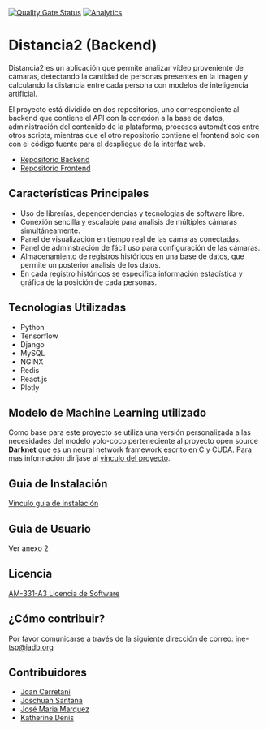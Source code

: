 [![Quality Gate Status](https://sonarcloud.io/api/project_badges/measure?project=EL-BID_distancia2-api&metric=alert_status)](https://sonarcloud.io/dashboard?id=EL-BID_distancia2-api)
[![Analytics](https://gabeacon.irvinlim.com/UA-4677001-16/distancia2-api/readme?useReferer)](https://github.com/EL-BID/distancia2-api)

# Distancia2 (Backend)

Distancia2 es un aplicación que permite analizar vídeo proveniente de cámaras,
detectando la cantidad de personas presentes en la imagen y calculando la distancia
entre cada persona con modelos de inteligencia artificial.

El proyecto está dividido en dos repositorios, uno correspondiente al backend que contiene el API
con la conexión a la base de datos, administración del contenido de la plataforma, procesos
automáticos entre otros scripts, mientras que el otro repositorio contiene el frontend solo con
con el código fuente para el despliegue de la interfaz web.

- [Repositorio Backend](https://github.com/EL-BID/distancia2-api)
- [Repositorio Frontend](https://github.com/EL-BID/distancia2-web)

## Características Principales

- Uso de librerías, dependendencias y tecnologias de software libre.
- Conexión sencilla y escalable para analisis de múltiples cámaras simultáneamente.
- Panel de visualización en tiempo real de las cámaras conectadas.
- Panel de adminstración de fácil uso para configuración de las cámaras.
- Almacenamiento de registros históricos en una base de datos, que permite un posterior analisis de los datos.
- En cada registro históricos se especifica información estadística y gráfica de la posición de cada personas.

## Tecnologías Utilizadas

- Python
- Tensorflow
- Django
- MySQL
- NGINX
- Redis
- React.js
- Plotly

## Modelo de Machine Learning utilizado

Como base para este proyecto se utiliza una versión personalizada a las necesidades del modelo yolo-coco perteneciente al proyecto open source **Darknet** que es un neural network framework escrito en C y CUDA. Para mas información diríjase al [vínculo del proyecto](https://github.com/pjreddie/darknet).

## Guia de Instalación

[Vínculo guia de instalación](https://github.com/EL-BID/distancia2-api/blob/master/DEPLOYMENT.md)

## Guia de Usuario

Ver anexo 2

## Licencia

[AM-331-A3 Licencia de Software](https://github.com/EL-BID/distancia2-api/blob/master/LICENSE.md)

## ¿Cómo contribuir?

Por favor comunicarse a través de la siguiente dirección de correo: ine-tsp@iadb.org

## Contribuidores

- [Joan Cerretani](https://www.linkedin.com/in/joancerretani/)
- [Joschuan Santana](https://www.linkedin.com/in/joschuansantana/)
- [José Maria Marquez](https://www.linkedin.com/in/jose-maria-marquez-blanco/)
- [Katherine Denis](https://www.linkedin.com/in/katherinedenis/)
